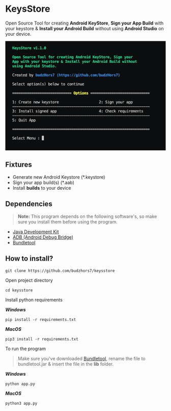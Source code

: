 # KeysStore

Open Source Tool for creating **Android KeyStore**, **Sign your App Build** with your keystore & **Install your Android Build** without using **Android Studio** on your device.

![app](/assets/app.png)

## Fixtures

- Generate new Android Keystore (*.keystore)
- Sign your app build(s) (*.aab)
- Install **builds** to your device

## Dependencies

> **Note:** This program depends on the following software's, so make sure you install them before using the program.

- [Java Development Kit](https://www.oracle.com/java/technologies/downloads/)
- [ADB (Android Debug Bridge)](https://developer.android.com/tools/releases/platform-tools)
- [Bundletool](https://github.com/google/bundletool/releases)

## How to install?

    git clone https://github.com/budzhors7/keysstore

Open project directory

    cd keysstore

Install python requirements

***Windows***

    pip install -r requirements.txt

***MacOS***

    pip3 install -r requirements.txt

To run the program

> Make sure you've downloaded [Bundletool](https://github.com/google/bundletool/releases), rename the file to bundletool.jar & insert the file in the **lib** folder.

***Windows***

    python app.py

***MacOS***

    python3 app.py
